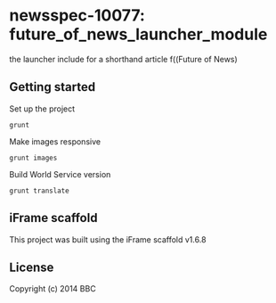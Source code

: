 # newsspec-10077: future_of_news_launcher_module

the launcher include for a shorthand article f((Future of News)

## Getting started

Set up the project

```
grunt
```

Make images responsive

```
grunt images
```

Build World Service version

```
grunt translate
```

## iFrame scaffold

This project was built using the iFrame scaffold v1.6.8

## License
Copyright (c) 2014 BBC